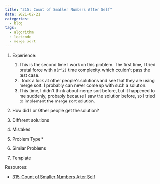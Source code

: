 ```yaml
---
title: "315: Count of Smaller Numbers After Self"
date: 2021-02-21
categories:
  - blog
tags:
  - algorithm
  - leetcode
  - merge sort
---
```


1. Experience:
    1. This is the second time I work on this problem. The first time, I tried brutal force with `O(n^2)` time complexity, which couldn't pass the test case.
    2. I took a look at other people's solutions and see that they are using merge sort. I probably can never come up with such a solution.
    3. This time, I didn't think about merge sort before, but it happened to me suddenly, probably because I saw the solution before, so I tried to implement the merge sort solution.

2. How did I or Other people get the solution? 


3. Different solutions




4. Mistakes

5. Problem Type
    *

6. Similar Problems



7. Template



Resources:
* [315. Count of Smaller Numbers After Self][LeetCode Link]

[LeetCode Link]: https://leetcode.com/problems/count-of-smaller-numbers-after-self/